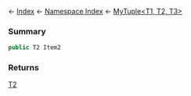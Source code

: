 ← [Index](Api-Index) ← [Namespace Index](Namespace-Index) ← [MyTuple<T1, T2, T3\>](VRage.MyTuple`3)

### Summary

```csharp
public T2 Item2
```

### Returns

[T2]()

